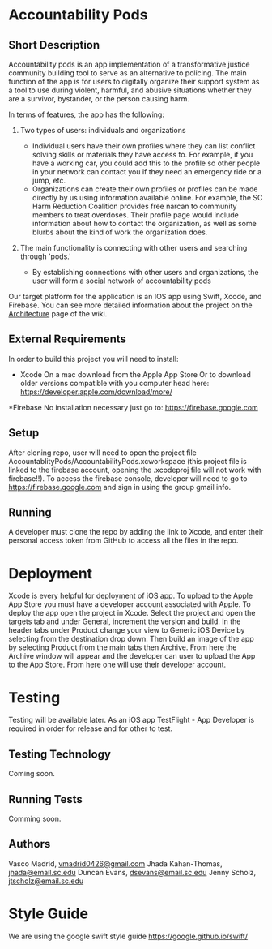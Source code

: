 
# Accountability Pods


## Short Description
Accountability pods is an app implementation of a transformative justice community building tool to serve as an alternative to policing. The main function of the app is for users to digitally organize their support system as a tool to use during violent, harmful, and abusive situations whether they are a survivor, bystander, or the person causing harm.

In terms of features, the app has the following:

1. Two types of users: individuals and organizations
	* Individual users have their own profiles where they can list conflict solving skills or materials they have access to. For example, if you have a working car, you could add this to the profile so other people in your network can contact you if they need an emergency ride or a jump, etc.
	* Organizations can create their own profiles or profiles can be made directly by us using information available online. For example, the SC Harm Reduction Coalition provides free narcan to community members to treat overdoses. Their profile page would include information about how to contact the organization, as well as some blurbs about the kind of work the organization does.

2. The main functionality is connecting with other users and searching through 'pods.'
	* By establishing connections with other users and organizations, the user will form a social network of accountability pods

Our target platform for the application is an IOS app using Swift, Xcode, and Firebase. You can see more detailed information about the project on the [Architecture](https://github.com/SCCapstone/Accountability-Pods/wiki/Architecture-Milestone) page of the wiki.

## External Requirements
 
In order to build this project you will need to install:
 
* Xcode
On a mac download from the Apple App Store
Or to download older versions compatible with you computer head here:
 https://developer.apple.com/download/more/
 
*Firebase
No installation necessary just go to:
https://firebase.google.com
 
## Setup
After cloning repo, user will need to open the project file AccountablityPods/AccountabilityPods.xcworkspace (this project file is linked to the firebase account, opening the .xcodeproj file will not work with firebase!!). To access the firebase console, developer will need to go to https://firebase.google.com and sign in using the group gmail info. 

## Running
A developer must clone the repo by adding the link to Xcode, and enter their personal access token from GitHub to access all the files in the repo.

# Deployment 
Xcode is every helpful for deployment of iOS app. To upload to the Apple App Store you must have a developer account associated with Apple. To deploy the app open the project in Xcode. Select the project and open the targets tab and under General, increment the version and build. In the header tabs under Product change your view to Generic iOS Device by selecting from the destination drop down. Then build an image of the app by selecting Product from the main tabs then Archive. From here the Archive window will appear and the developer can user to upload the App to the App Store. From here one will use their developer account.

# Testing 
Testing will be available later. As an iOS app TestFlight - App Developer is required in order for release and for other to test.
## Testing Technology 
Coming soon.
## Running Tests
Comming soon.

## Authors
Vasco Madrid, vmadrid0426@gmail.com
Jhada Kahan-Thomas, jhada@email.sc.edu
Duncan Evans, dsevans@email.sc.edu
Jenny Scholz, jtscholz@email.sc.edu

# Style Guide
We are using the google swift style guide
https://google.github.io/swift/

